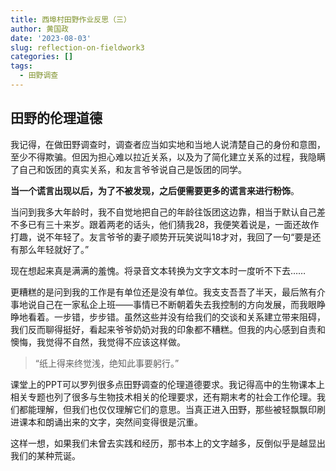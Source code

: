 ```yaml
---
title: 西埠村田野作业反思（三）
author: 黄国政
date: '2023-08-03'
slug: reflection-on-fieldwork3
categories: []
tags:
  - 田野调查
---
```


<!--more-->

## 田野的伦理道德

我记得，在做田野调查时，调查者应当如实地和当地人说清楚自己的身份和意图，至少不得欺骗。但因为担心难以拉近关系，以及为了简化建立关系的过程，我隐瞒了自己和饭团的真实关系，和友言爷爷说自己是饭团的同学。

**当一个谎言出现以后，为了不被发现，之后便需要更多的谎言来进行粉饰**。

当问到我多大年龄时，我不自觉地把自己的年龄往饭团这边靠，相当于默认自己差不多已有三十来岁。跟着两老的话头，他们猜我28，我便笑着说是，一面还故作打趣，说不年轻了。友言爷爷的妻子顺势开玩笑说叫18才对，我回了一句“要是还有那么年轻就好了。”

现在想起来真是满满的羞愧。将录音文本转换为文字文本时一度听不下去……

更糟糕的是问到我的工作是有单位还是没有单位。我支支吾吾了半天，最后煞有介事地说自己在一家私企上班——事情已不断朝着失去我控制的方向发展，而我眼睁睁地看着。一步错，步步错。虽然这些并没有给我们的交谈和关系建立带来阻碍，我们反而聊得挺好，看起来爷爷奶奶对我的印象都不糟糕。但我的内心感到自责和懊悔，我觉得不自然，我觉得不应该这样做。

> “纸上得来终觉浅，绝知此事要躬行。”

课堂上的PPT可以罗列很多点田野调查的伦理道德要求。我记得高中的生物课本上相关专题也列了很多与生物技术相关的伦理要求，还有期末考的社会工作伦理。我们都能理解，但我们也仅仅理解它们的意思。当真正进入田野，那些被轻飘飘印刷进课本和朗诵出来的文字，突然间变得很是沉重。

这样一想，如果我们未曾去实践和经历，那书本上的文字越多，反倒似乎是越显出我们的某种荒诞。

